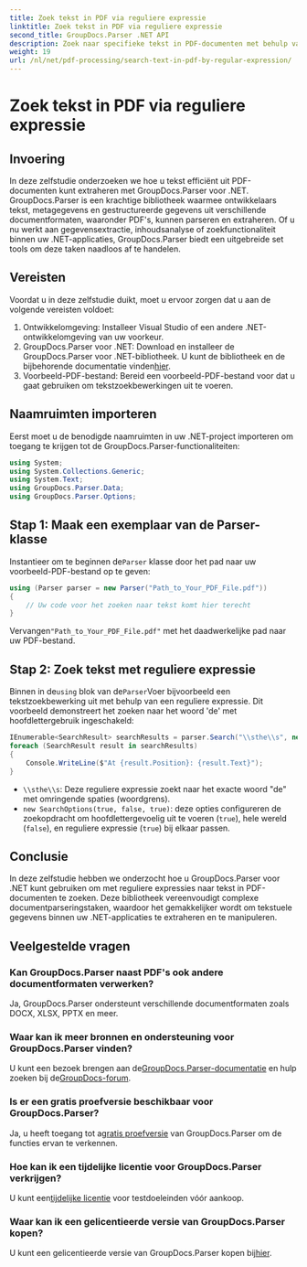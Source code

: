 ```yaml
---
title: Zoek tekst in PDF via reguliere expressie
linktitle: Zoek tekst in PDF via reguliere expressie
second_title: GroupDocs.Parser .NET API
description: Zoek naar specifieke tekst in PDF-documenten met behulp van reguliere expressies met GroupDocs.Parser. Extraheer, analyseer en manipuleer PDF-tekst moeiteloos.
weight: 19
url: /nl/net/pdf-processing/search-text-in-pdf-by-regular-expression/
---
```


# Zoek tekst in PDF via reguliere expressie

## Invoering
In deze zelfstudie onderzoeken we hoe u tekst efficiënt uit PDF-documenten kunt extraheren met GroupDocs.Parser voor .NET. GroupDocs.Parser is een krachtige bibliotheek waarmee ontwikkelaars tekst, metagegevens en gestructureerde gegevens uit verschillende documentformaten, waaronder PDF's, kunnen parseren en extraheren. Of u nu werkt aan gegevensextractie, inhoudsanalyse of zoekfunctionaliteit binnen uw .NET-applicaties, GroupDocs.Parser biedt een uitgebreide set tools om deze taken naadloos af te handelen.
## Vereisten
Voordat u in deze zelfstudie duikt, moet u ervoor zorgen dat u aan de volgende vereisten voldoet:
1. Ontwikkelomgeving: Installeer Visual Studio of een andere .NET-ontwikkelomgeving van uw voorkeur.
2.  GroupDocs.Parser voor .NET: Download en installeer de GroupDocs.Parser voor .NET-bibliotheek. U kunt de bibliotheek en de bijbehorende documentatie vinden[hier](https://releases.groupdocs.com/parser/net/).
3. Voorbeeld-PDF-bestand: Bereid een voorbeeld-PDF-bestand voor dat u gaat gebruiken om tekstzoekbewerkingen uit te voeren.

## Naamruimten importeren
Eerst moet u de benodigde naamruimten in uw .NET-project importeren om toegang te krijgen tot de GroupDocs.Parser-functionaliteiten:
```csharp
using System;
using System.Collections.Generic;
using System.Text;
using GroupDocs.Parser.Data;
using GroupDocs.Parser.Options;
```
## Stap 1: Maak een exemplaar van de Parser-klasse
 Instantieer om te beginnen de`Parser` klasse door het pad naar uw voorbeeld-PDF-bestand op te geven:
```csharp
using (Parser parser = new Parser("Path_to_Your_PDF_File.pdf"))
{
    // Uw code voor het zoeken naar tekst komt hier terecht
}
```
 Vervangen`"Path_to_Your_PDF_File.pdf"` met het daadwerkelijke pad naar uw PDF-bestand.
## Stap 2: Zoek tekst met reguliere expressie
 Binnen in de`using` blok van de`Parser`Voer bijvoorbeeld een tekstzoekbewerking uit met behulp van een reguliere expressie. Dit voorbeeld demonstreert het zoeken naar het woord 'de' met hoofdlettergebruik ingeschakeld:
```csharp
IEnumerable<SearchResult> searchResults = parser.Search("\\sthe\\s", new SearchOptions(true, false, true));
foreach (SearchResult result in searchResults)
{
    Console.WriteLine($"At {result.Position}: {result.Text}");
}
```
- `\\sthe\\s`: Deze reguliere expressie zoekt naar het exacte woord "de" met omringende spaties (woordgrens).
- `new SearchOptions(true, false, true)`: deze opties configureren de zoekopdracht om hoofdlettergevoelig uit te voeren (`true`), hele wereld (`false`), en reguliere expressie (`true`) bij elkaar passen.

## Conclusie
In deze zelfstudie hebben we onderzocht hoe u GroupDocs.Parser voor .NET kunt gebruiken om met reguliere expressies naar tekst in PDF-documenten te zoeken. Deze bibliotheek vereenvoudigt complexe documentparseringstaken, waardoor het gemakkelijker wordt om tekstuele gegevens binnen uw .NET-applicaties te extraheren en te manipuleren.

## Veelgestelde vragen
### Kan GroupDocs.Parser naast PDF's ook andere documentformaten verwerken?
Ja, GroupDocs.Parser ondersteunt verschillende documentformaten zoals DOCX, XLSX, PPTX en meer.
### Waar kan ik meer bronnen en ondersteuning voor GroupDocs.Parser vinden?
 U kunt een bezoek brengen aan de[GroupDocs.Parser-documentatie](https://tutorials.groupdocs.com/parser/net/) en hulp zoeken bij de[GroupDocs-forum](https://forum.groupdocs.com/c/parser/17).
### Is er een gratis proefversie beschikbaar voor GroupDocs.Parser?
 Ja, u heeft toegang tot a[gratis proefversie](https://releases.groupdocs.com/) van GroupDocs.Parser om de functies ervan te verkennen.
### Hoe kan ik een tijdelijke licentie voor GroupDocs.Parser verkrijgen?
 U kunt een[tijdelijke licentie](https://purchase.groupdocs.com/temporary-license/) voor testdoeleinden vóór aankoop.
### Waar kan ik een gelicentieerde versie van GroupDocs.Parser kopen?
 U kunt een gelicentieerde versie van GroupDocs.Parser kopen bij[hier](https://purchase.groupdocs.com/buy).